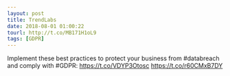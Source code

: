 ```yaml
---
layout: post
title: TrendLabs
date: 2018-08-01 01:00:22
tourl: http://t.co/MB171H1oL9
tags: [GDPR]
---
```

Implement these best practices to protect your business from #databreach and comply with #GDPR: https://t.co/VDYP3Otosc https://t.co/r60CMxB7DY